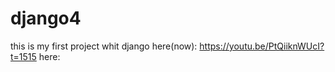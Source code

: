# django4
this is my first project whit django
here(now):
https://youtu.be/PtQiiknWUcI?t=1515
here:

